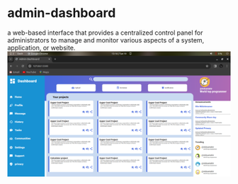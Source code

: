# admin-dashboard
a web-based interface that provides a centralized control panel for administrators to manage and monitor various aspects of a system, application, or website.
<img src="images/Screenshot from 2023-12-19 13-16-16.png">